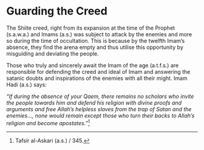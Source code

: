 Guarding the Creed
==================

The Shiite creed, right from its expansion at the time of the Prophet
(s.a.w.a.) and Imams (a.s.) was subject to attack by the enemies and
more so during the time of occultation. This is because by the twelfth
Imam’s absence, they find the arena empty and thus utilise this
opportunity by misguiding and deviating the people.

Those who truly and sincerely await the Imam of the age (a.t.f.s.) are
responsible for defending the creed and ideal of Imam and answering the
satanic doubts and inspirations of the enemies with all their might.
Imam Hadi (a.s.) says:

*“If during the absence of your Qaem, there remains no scholars who
invite the* *people towards him and defend his religion with divine
proofs and arguments and free Allah’s helpless slaves from the trap of
Satan and the enemies…, none would remain except those who turn their
backs to Allah’s religion and become apostates.”*[^1]

[^1]: Tafsir al-Askari (a.s.) / 345.


